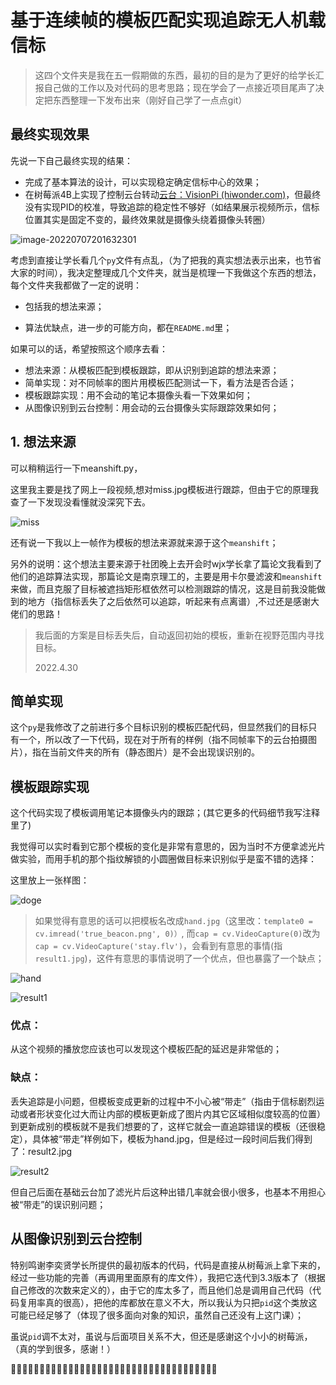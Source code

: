 # 基于连续帧的模板匹配实现追踪无人机载信标

>  这四个文件夹是我在五一假期做的东西，最初的目的是为了更好的给学长汇报自己做的工作以及对代码的思考思路；现在学会了一点接近项目尾声了决定把东西整理一下发布出来（刚好自己学了一点点git）

## 最终实现效果

先说一下自己最终实现的结果：

- 完成了基本算法的设计，可以实现稳定确定信标中心的效果；
- 在树莓派4B上实现了控制云台转动[云台：VisionPi (hiwonder.com)](https://www.hiwonder.com/product-detail/VisionPi.html)，但最终没有实现PID的校准，导致追踪的稳定性不够好（如结果展示视频所示，信标位置其实是固定不变的，最终效果就是摄像头绕着摄像头转圈）

 ![image-20220707201632301](https://img2022.cnblogs.com/blog/2737817/202207/2737817-20220707210522278-731122918.png)

考虑到直接让学长看几个`py`文件有点乱，（为了把我的真实想法表示出来，也节省大家的时间），我决定整理成几个文件夹，就当是梳理一下我做这个东西的想法，每个文件夹我都做了一定的说明：

- 包括我的想法来源；

- 算法优缺点，进一步的可能方向，都在`README.md`里；

如果可以的话，希望按照这个顺序去看：

- 想法来源：从模板匹配到模板跟踪，即从识别到追踪的想法来源；
- 简单实现：对不同帧率的图片用模板匹配测试一下，看方法是否合适；
- 模板跟踪实现：用不会动的笔记本摄像头看一下效果如何；
- 从图像识别到云台控制：用会动的云台摄像头实际跟踪效果如何；

## 1. 想法来源

可以稍稍运行一下meanshift.py，

这里我主要是找了网上一段视频,想对miss.jpg模板进行跟踪，但由于它的原理我查了一下发现没看懂就没深究下去。

![miss](https://img2022.cnblogs.com/blog/2737817/202207/2737817-20220707210521780-1532539910.jpg)

还有说一下我以上一帧作为模板的想法来源就来源于这个`meanshift`；

另外的说明：这个想法主要来源于社团晚上去开会时wjx学长拿了篇论文我看到了他们的追踪算法实现，那篇论文是南京理工的，主要是用卡尔曼滤波和`meanshift`来做，而且克服了目标被遮挡矩形框依然可以检测跟踪的情况，这是目前我没能做到的地方（指信标丢失了之后依然可以追踪，听起来有点离谱）,不过还是感谢大佬们的思路！

>  我后面的方案是目标丢失后，自动返回初始的模板，重新在视野范围内寻找目标。
>
>  2022.4.30

## 简单实现

这个`py`是我修改了之前进行多个目标识别的模板匹配代码，但显然我们的目标只有一个，所以改了一下代码，现在对于所有的样例（指不同帧率下的云台拍摄图片），指在当前文件夹的所有（静态图片）是不会出现误识别的。

## 模板跟踪实现

这个代码实现了模板调用笔记本摄像头内的跟踪；(其它更多的代码细节我写注释里了)

我觉得可以实时看到它那个模板的变化是非常有意思的，因为当时不方便拿滤光片做实验，而用手机的那个指纹解锁的小圆圈做目标来识别似乎是蛮不错的选择：

这里放上一张样图：

![doge](https://img2022.cnblogs.com/blog/2737817/202207/2737817-20220707210521438-896153758.jpg)

> 如果觉得有意思的话可以把模板名改成`hand.jpg`（这里改：`template0 = cv.imread('true_beacon.png', 0)）`, 而`cap = cv.VideoCapture(0)`改为`cap = cv.VideoCapture('stay.flv')`，会看到有意思的事情(指`result1.jpg`)，这件有意思的事情说明了一个优点，但也暴露了一个缺点；

![hand](https://img2022.cnblogs.com/blog/2737817/202207/2737817-20220707210521086-106673072.jpg)

![result1](https://img2022.cnblogs.com/blog/2737817/202207/2737817-20220707210520700-1289147196.jpg)

### 优点：

从这个视频的播放您应该也可以发现这个模板匹配的延迟是非常低的；

### 缺点：

丢失追踪是小问题，但模板变成更新的过程中不小心被“带走”（指由于信标剧烈运动或者形状变化过大而让内部的模板更新成了图片内其它区域相似度较高的位置）到更新成别的模板就不是我们想要的了，这样它就会一直追踪错误的模板（还很稳定），具体被“带走”样例如下，模板为hand.jpg，但是经过一段时间后我们得到了：result2.jpg

![result2](https://img2022.cnblogs.com/blog/2737817/202207/2737817-20220707210519233-2105231312.jpg)

但自己后面在基础云台加了滤光片后这种出错几率就会很小很多，也基本不用担心被“带走”的误识别问题；

## 从图像识别到云台控制

特别鸣谢李奕贤学长所提供的最初版本的代码，代码是直接从树莓派上拿下来的，经过一些功能的完善（再调用里面原有的库文件），我把它迭代到3.3版本了（根据自己修改的次数来定义的），由于它的库太多了，而且他们总是调用自己代码（代码复用率真的很高），把他的库都放在意义不大，所以我认为只把`pid`这个类放这可能已经足够了（体现了很多面向对象的知识，虽然自己还没有上这门课）；

虽说`pid`调不太对，虽说与后面项目关系不大，但还是感谢这个小小的树莓派，（真的学到很多，感谢！）

:rose::rose::rose::rose::rose::rose::rose::rose::rose::rose::rose::rose::rose::rose::rose::rose::rose::rose::rose::rose::rose::rose::rose::rose::rose::rose::rose::rose::rose::rose::rose::rose::rose::rose::rose::rose:

